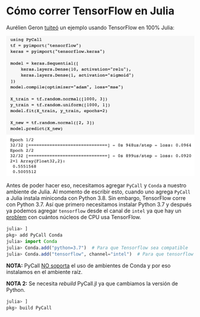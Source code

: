 # Cómo correr TensorFlow en Julia

Aurélien Geron [tuiteó](https://twitter.com/aureliengeron/status/1277751121440698368/photo/1) un ejemplo usando TensorFlow en 100% Julia:

![example](./img/aurelien.png)

Antes de poder hacer eso, necesitamos agregar `PyCall` y `Conda` a nuestro ambiente de Julia. Al momento de escribir esto, cuando uno agrega `PyCall` a Julia instala miniconda con Python 3.8. Sin embargo, TensorFlow corre con Python 3.7. Así que primero necesitamos instalar Python 3.7 y después ya podemos agregar `tensorflow` desde el canal de `intel` ya que hay un [problem](https://github.com/tensorflow/tensorflow/issues/24172?s=08) con cuántos núcleos de CPU usa TensorFlow.

```julia
julia> ]
pkg> add PyCall Conda
julia> import Conda
julia> Conda.add("python=3.7")  # Para que Tensorflow sea compatible
julia> Conda.add("tensorflow", channel="intel")  # Para que tensorflow utilice todos los CPU
```

**NOTA:** PyCall [NO soporta](https://github.com/JuliaPy/Conda.jl) el uso de ambientes de Conda y por eso instalamos en el ambiente raíz.

**NOTA 2:** Se necesita *rebuild* PyCall.jl ya que cambiamos la versión de Python.

```julia
julia> ]
pkg> build PyCall
```